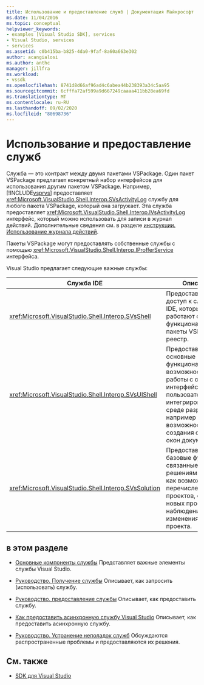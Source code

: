 ```yaml
---
title: Использование и предоставление служб | Документация Майкрософт
ms.date: 11/04/2016
ms.topic: conceptual
helpviewer_keywords:
- examples [Visual Studio SDK], services
- Visual Studio, services
- services
ms.assetid: c0b415ba-b825-4da0-9faf-8a60a663e302
author: acangialosi
ms.author: anthc
manager: jillfra
ms.workload:
- vssdk
ms.openlocfilehash: 8741d8d66af96ad4c6abea44b238393a34c5aa95
ms.sourcegitcommit: 6cfffa72af599a9d667249caaaa411bb28ea69fd
ms.translationtype: MT
ms.contentlocale: ru-RU
ms.lasthandoff: 09/02/2020
ms.locfileid: "80698736"
---
```

# <a name="using-and-providing-services"></a>Использование и предоставление служб
Служба — это контракт между двумя пакетами VSPackage. Один пакет VSPackage предлагает конкретный набор интерфейсов для использования другим пакетом VSPackage. Например, [!INCLUDE[vsprvs](../code-quality/includes/vsprvs_md.md)] предоставляет <xref:Microsoft.VisualStudio.Shell.Interop.SVsActivityLog> службу для любого пакета VSPackage, который она загружает. Эта служба предоставляет <xref:Microsoft.VisualStudio.Shell.Interop.IVsActivityLog> интерфейс, который можно использовать для записи в журнал действий. Дополнительные сведения см. в разделе [инструкции. Использование журнала действий](../extensibility/how-to-use-the-activity-log.md).

 Пакеты VSPackage могут предоставлять собственные службы с помощью <xref:Microsoft.VisualStudio.Shell.Interop.IProfferService> интерфейса.

 Visual Studio предлагает следующие важные службы:

|Служба IDE|Описание|
|-----------------|-----------------|
|<xref:Microsoft.VisualStudio.Shell.Interop.SVsShell>|Предоставляет доступ к службам IDE, которые работают с базовой функциональностью, пакеты VSPackage и реестр.|
|<xref:Microsoft.VisualStudio.Shell.Interop.SVsUIShell>|Предоставляет основные функциональные возможности для работы с окнами и интерфейсом пользователя в интегрированной среде разработки, например возможность создания средств и окон документов.|
|<xref:Microsoft.VisualStudio.Shell.Interop.SVsSolution>|Предоставляет базовые функции, связанные с решениями, такие как возможность перечисления проектов, создания новых проектов и наблюдения за изменениями проекта.|

## <a name="in-this-section"></a>в этом разделе
- [Основные компоненты службы](../extensibility/internals/service-essentials.md) Представляет важные элементы службы Visual Studio.

- [Руководство. Получение службы](../extensibility/how-to-get-a-service.md) Описывает, как запросить (использовать) службу.

- [Руководство. предоставление службы](../extensibility/how-to-provide-a-service.md) Описывает, как предоставить службу.

- [Как предоставить асинхронную службу Visual Studio](../extensibility/how-to-provide-an-asynchronous-visual-studio-service.md) Описывает, как предоставить асинхронную службу.

- [Руководство. Устранение неполадок служб](../extensibility/how-to-troubleshoot-services.md) Обсуждаются распространенные проблемы и предоставляются их решения.

## <a name="related-sections"></a>См. также
- [SDK для Visual Studio](../extensibility/visual-studio-sdk.md)
